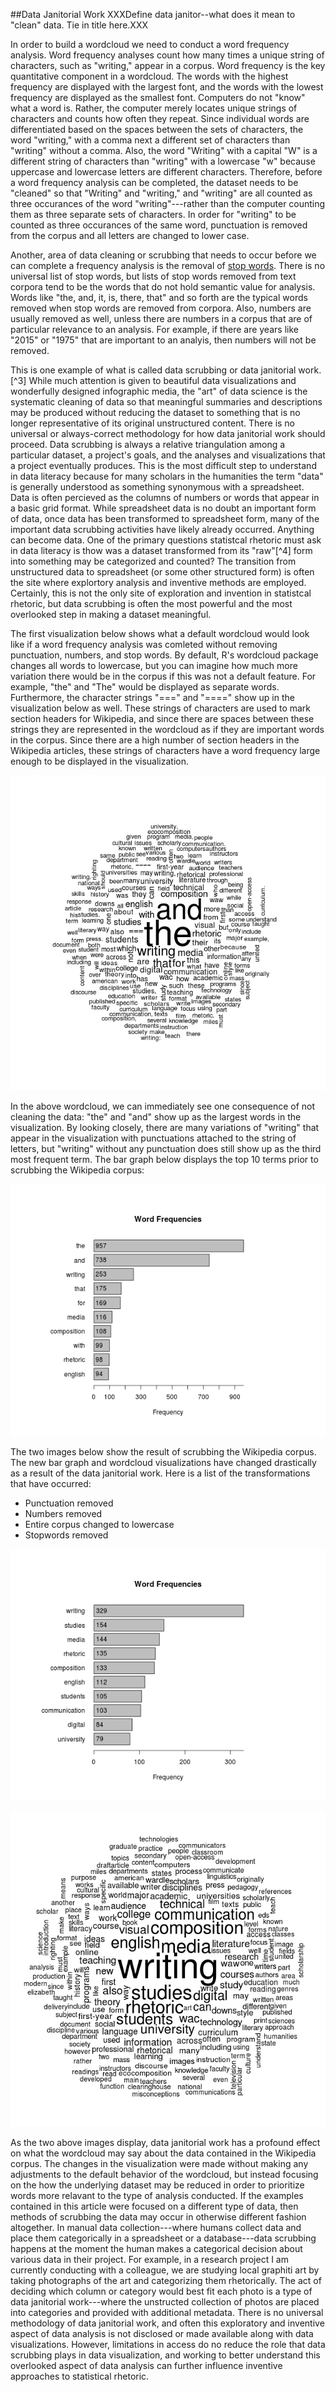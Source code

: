 ##Data Janitorial Work
XXXDefine data janitor--what does it mean to "clean" data. Tie in title here.XXX

In order to build a wordcloud we need to conduct a word frequency analysis. Word frequency analyses count how many times a unique string of characters, such as "writing," appear in a corpus. Word frequency is the key quantitative component in a wordcloud. The words with the highest frequency are displayed with the largest font, and the words with the lowest frequency are displayed as the smallest font. Computers do not "know" what a word is. Rather, the computer merely locates unique strings of characters and counts how often they repeat. Since individual words are differentiated based on the spaces between the sets of characters, the word "writing," with a comma next a different set of characters than "writing" without a comma. Also, the word "Writing" with a capital "W" is a different string of characters than "writing" with a lowercase "w" because uppercase and lowercase letters are different characters. Therefore, before a word frequency analysis can be completed, the dataset needs to be "cleaned" so that "Writing" and "writing," and "writing" are all counted as three occurances of the word "writing"---rather than the computer counting them as three separate sets of characters. In order for "writing" to be counted as three occurances of the same word, punctuation is removed from the corpus and all letters are changed to lower case. 

Another, area of data cleaning or scrubbing that needs to occur before we can complete a frequency analysis is the removal of [stop words](https://en.wikipedia.org/wiki/Stop_words). There is no universal list of stop words, but lists of stop words removed from text corpora tend to be the words that do not hold semantic value for analysis. Words like "the, and, it, is, there, that" and so forth are the typical words removed when stop words are removed from corpora. Also, numbers are usually removed as well, unless there are numbers in a corpus that are of particular relevance to an analysis. For example, if there are years like "2015" or "1975" that are important to an analyis, then numbers will not be removed. 

This is one example of what is called data scrubbing or data janitorial work.[^3] While much attention is given to beautiful data visualizations and wonderfully designed infographic media, the "art" of data science is the systematic cleaning of data so that meaningful summaries and descriptions may be produced without reducing the dataset to something that is no longer representative of its original unstructured content. There is no universal or always-correct methodology for how data janitorial work should proceed. Data scrubbing is always a relative triangulation among a particular dataset, a project's goals, and the analyses and visualizations that a project eventually produces. This is the most difficult step to understand in data literacy because for many scholars in the humanities the term "data" is generally understood as something synonymous with a spreadsheet. Data is often percieved as the columns of numbers or words that appear in a basic grid format. While spreadsheet data is no doubt an important form of data, once data has been transformed to spreadsheet form, many of the important data scrubbing activities have likely already occurred. Anything can become data. One of the primary questions statistcal rhetoric must ask in data literacy is thow was a dataset transformed from its "raw"[^4] form into something may be categorized and counted? The transition from unstructured data to spreadsheet (or some other structured form) is often the site where explortory analysis and inventive methods are employed. Certainly, this is not the only site of exploration and invention in statistcal rhetoric, but data scrubbing is often the most powerful and the most overlooked step in making a dataset meaningful. 

The first visualization below shows what a default wordcloud would look like if a word frequency analysis was comleted without removing punctuation, numbers, and stop words. By default, R's wordcloud package changes all words to lowercase, but you can imagine how much more variation there would be in the corpus if this was not a default feature. For example, "the" and "The" would be displayed as separate words. Furthermore, the character strings "===" and "====" show up in the visualization below as well. These strings of characters are used to mark section headers for Wikipedia, and since there are spaces between these strings they are represented in the wordcloud as if they are important words in the corpus. Since there are a high number of section headers in the Wikipedia articles, these strings of characters have a word frequency large enough to be displayed in the visualization. 
<!--
![](./images/wc1.png)-->
![](./images/wc2.png)

In the above wordcloud, we can immediately see one consequence of not cleaning the data: "the" and "and" show up as the largest words in the visualization. By looking closely, there are many variations of "writing" that appear in the visualization with punctuations attached to the string of letters, but "writing" without any punctuation does still show up as the third most frequent term. The bar graph below displays the top 10 terms prior to scrubbing the Wikipedia corpus:

![](./images/freq_plot1.png)

The two images below show the result of scrubbing the Wikipedia corpus. The new bar graph and wordcloud visualizations have changed drastically as a result of the data janitorial work. Here is a list of the transformations that have occurred:

- Punctuation removed
- Numbers removed
- Entire corpus changed to lowercase
- Stopwords removed

![](./images/freq_plot2.png)

![](./images/wc3.png)

As the two above images display, data janitorial work has a profound effect on what the wordcloud may say about the data contained in the Wikipedia corpus. The changes in the visualization were made without making any adjustments to the default behavior of the wordcloud, but instead focusing on the how the underlying dataset may be reduced in order to prioritize words more relavant to the type of analysis conducted. If the examples contained in this article were focused on a different type of data, then methods of scrubbing the data may occur in otherwise different fashion altogether. In manual data collection---where humans collect data and place them categorically in a spreadsheet or a database---data scrubbing happens at the moment the human makes a categorical decision about various data in their project. For example, in a research project I am currently conducting with a colleague, we are studying local graphiti art by taking photographs of the art and categorizing them rhetorically. The act of deciding which column or category would best fit each photo is a type of data janitorial work---where the unstructed collection of photos are placed into categories and provided with additional metadata. There is no universal methodology of data janitorial work, and often this exploratory and inventive aspect of data analysis is not disclosed or made available along with data visualizations. However, limitations in access do no reduce the role that data scrubbing plays in data visualization, and working to better understand this overlooked aspect of data analysis can further influence inventive approaches to statistical rhetoric. 

